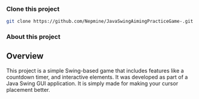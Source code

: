 ### Clone this project 
```bash
git clone https://github.com/Nepmine/JavaSwingAimingPracticeGame-.git
```


### About this project


## Overview
This project is a simple Swing-based game that includes features like a countdown timer, and interactive elements. It was developed as part of a Java Swing GUI application. It is simply made for making your cursor placement better.